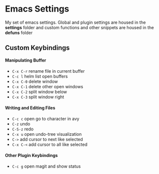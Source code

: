 # Emacs Settings
My set of emacs settings. Global and plugin settings are housed in the **settings** folder and custom functions and other snippets are housed in the **defuns** folder

## Custom Keybindings

#### Manipulating Buffer
* `C-x C-r` rename file in current buffer
* `C-c l` helm list open buffers
* `C-x C-0` delete window
* `C-x C-1` delete other open windows
* `C-x C-2` split window below
* `C-x C-3` split window right

#### Writing and Editing Files
* `C-c c` open go to character in avy
* `C-z` undo
* `C-S-z` redo
* `C-x u` open undo-tree visualization
* `C->` add cursor to next like selected
* `C-x C-<` add cursor to all like selected

#### Other Plugin Keybindings
* `C-c g` open magit and show status

